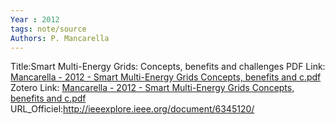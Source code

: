 ```yaml
---
Year : 2012
tags: note/source
Authors: P. Mancarella
---
```



Title:Smart Multi-Energy Grids: Concepts, benefits and challenges
PDF Link: [Mancarella - 2012 - Smart Multi-Energy Grids Concepts, benefits and c.pdf](file://C:\Users\jacques\Zotero\storage\J5D537KE\Mancarella%20-%202012%20-%20Smart%20Multi-Energy%20Grids%20Concepts,%20benefits%20and%20c.pdf)
Zotero Link: [Mancarella - 2012 - Smart Multi-Energy Grids Concepts, benefits and c.pdf](zotero://select/library/items/J5D537KE)
URL_Officiel:http://ieeexplore.ieee.org/document/6345120/


